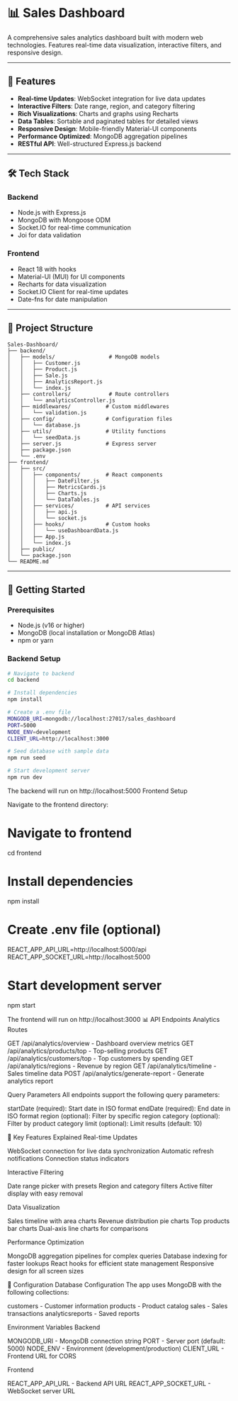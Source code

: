 # 📊 Sales Dashboard

A comprehensive sales analytics dashboard built with modern web technologies. Features real-time data visualization, interactive filters, and responsive design.

---

## 🚀 Features

- **Real-time Updates**: WebSocket integration for live data updates  
- **Interactive Filters**: Date range, region, and category filtering  
- **Rich Visualizations**: Charts and graphs using Recharts  
- **Data Tables**: Sortable and paginated tables for detailed views  
- **Responsive Design**: Mobile-friendly Material-UI components  
- **Performance Optimized**: MongoDB aggregation pipelines  
- **RESTful API**: Well-structured Express.js backend  

---

## 🛠 Tech Stack

### Backend
- Node.js with Express.js  
- MongoDB with Mongoose ODM  
- Socket.IO for real-time communication  
- Joi for data validation  

### Frontend
- React 18 with hooks  
- Material-UI (MUI) for UI components  
- Recharts for data visualization  
- Socket.IO Client for real-time updates  
- Date-fns for date manipulation  

---

## 📁 Project Structure


```
Sales-Dashboard/
├── backend/
│   ├── models/                 # MongoDB models
│   │   ├── Customer.js
│   │   ├── Product.js
│   │   ├── Sale.js
│   │   ├── AnalyticsReport.js
│   │   └── index.js
│   ├── controllers/            # Route controllers
│   │   └── analyticsController.js
│   ├── middlewares/           # Custom middlewares
│   │   └── validation.js
│   ├── config/                # Configuration files
│   │   └── database.js
│   ├── utils/                 # Utility functions
│   │   └── seedData.js
│   ├── server.js              # Express server
│   ├── package.json
│   └── .env
├── frontend/
│   ├── src/
│   │   ├── components/        # React components
│   │   │   ├── DateFilter.js
│   │   │   ├── MetricsCards.js
│   │   │   ├── Charts.js
│   │   │   └── DataTables.js
│   │   ├── services/          # API services
│   │   │   ├── api.js
│   │   │   └── socket.js
│   │   ├── hooks/             # Custom hooks
│   │   │   └── useDashboardData.js
│   │   ├── App.js
│   │   └── index.js
│   ├── public/
│   └── package.json
└── README.md
```


---

## 🚀 Getting Started

### Prerequisites
- Node.js (v16 or higher)  
- MongoDB (local installation or MongoDB Atlas)  
- npm or yarn  

### Backend Setup
```bash
# Navigate to backend
cd backend

# Install dependencies
npm install

# Create a .env file
MONGODB_URI=mongodb://localhost:27017/sales_dashboard
PORT=5000
NODE_ENV=development
CLIENT_URL=http://localhost:3000

# Seed database with sample data
npm run seed

# Start development server
npm run dev
```
The backend will run on http://localhost:5000
Frontend Setup

Navigate to the frontend directory:

# Navigate to frontend
cd frontend

# Install dependencies
npm install

# Create .env file (optional)
REACT_APP_API_URL=http://localhost:5000/api
REACT_APP_SOCKET_URL=http://localhost:5000

# Start development server
npm start

The frontend will run on http://localhost:3000
📊 API Endpoints
Analytics Routes

GET /api/analytics/overview - Dashboard overview metrics
GET /api/analytics/products/top - Top-selling products
GET /api/analytics/customers/top - Top customers by spending
GET /api/analytics/regions - Revenue by region
GET /api/analytics/timeline - Sales timeline data
POST /api/analytics/generate-report - Generate analytics report

Query Parameters
All endpoints support the following query parameters:

startDate (required): Start date in ISO format
endDate (required): End date in ISO format
region (optional): Filter by specific region
category (optional): Filter by product category
limit (optional): Limit results (default: 10)

🎯 Key Features Explained
Real-time Updates

WebSocket connection for live data synchronization
Automatic refresh notifications
Connection status indicators

Interactive Filtering

Date range picker with presets
Region and category filters
Active filter display with easy removal

Data Visualization

Sales timeline with area charts
Revenue distribution pie charts
Top products bar charts
Dual-axis line charts for comparisons

Performance Optimization

MongoDB aggregation pipelines for complex queries
Database indexing for faster lookups
React hooks for efficient state management
Responsive design for all screen sizes

🔧 Configuration
Database Configuration
The app uses MongoDB with the following collections:

customers - Customer information
products - Product catalog
sales - Sales transactions
analyticsreports - Saved reports

Environment Variables
Backend

MONGODB_URI - MongoDB connection string
PORT - Server port (default: 5000)
NODE_ENV - Environment (development/production)
CLIENT_URL - Frontend URL for CORS

Frontend

REACT_APP_API_URL - Backend API URL
REACT_APP_SOCKET_URL - WebSocket server URL
